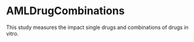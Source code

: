 # AMLDrugCombinations
This study measures the impact single drugs and combinations of drugs in vitro.
